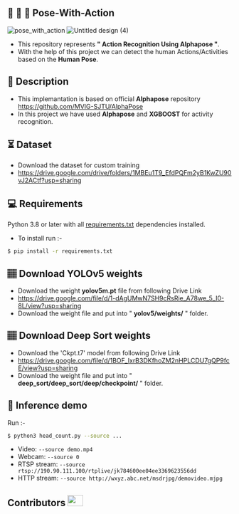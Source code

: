 ## :running: :walking: :dancer: Pose-With-Action
![pose_with_action](https://user-images.githubusercontent.com/62059604/99776776-5db0de00-2b37-11eb-97e7-b39f53f2d703.gif)
![Untitled design (4)](https://user-images.githubusercontent.com/62059604/99799744-31a65480-2b59-11eb-904a-307934c2e0a1.png)
- This repository represents **" Action Recognition Using Alphapose "**.
- With the help of this project we can detect the human Actions/Activities based on the **Human Pose**.
  
## 📝 Description
- This implemantation is based on official **Alphapose** repository https://github.com/MVIG-SJTU/AlphaPose 
- In this project we have used **Alphapose** and **XGBOOST** for activity recognition.

## ⏳ Dataset
- Download the dataset for custom training
- https://drive.google.com/drive/folders/1MBEu1T9_EfdPQFm2yB1KwZU90vJ2ACtf?usp=sharing 

## 💻 Requirements
Python 3.8 or later with all [requirements.txt](https://github.com/iNeuron-ai/Head-Count/blob/main/requirements.txt) dependencies installed.
- To install run :-
```bash
$ pip install -r requirements.txt
```
## 🏽‍ Download YOLOv5 weights
- Download the weight **yolov5m.pt** file from following Drive Link
- https://drive.google.com/file/d/1-dAgUMwN7SH9cRsRie_A78we_5_I0-8L/view?usp=sharing
- Download the weight file and put into " **yolov5/weights/** " folder.

##  🏽‍ Download Deep Sort weights
- Download the 'Ckpt.t7' model from following Drive Link 
- https://drive.google.com/file/d/1BOF_IxrB3DKfhoZM2nHPLCDU7gQP9fcE/view?usp=sharing
- Download the weight file and put into " **deep_sort/deep_sort/deep/checkpoint/** " folder.

## 🎯 Inference demo
Run :-
```bash
$ python3 head_count.py --source ...

```
- Video:  `--source demo.mp4`
- Webcam:  `--source 0`
- RTSP stream:  `--source rtsp://190.90.111.100/rtplive/jk784600ee04ee3369623556dd`
- HTTP stream:  `--source http://wxyz.abc.net/msdrjpg/demovideo.mjpg`

## Contributors <img src="https://raw.githubusercontent.com/TheDudeThatCode/TheDudeThatCode/master/Assets/Developer.gif" width=35 height=25> 
